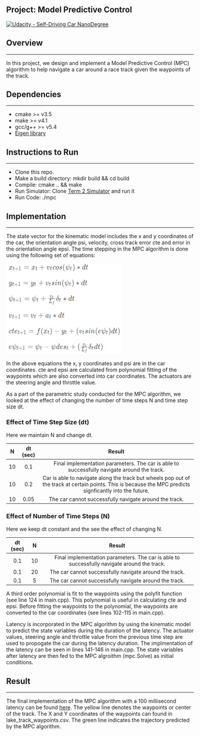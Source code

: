## Project: Model Predictive Control
[![Udacity - Self-Driving Car NanoDegree](https://s3.amazonaws.com/udacity-sdc/github/shield-carnd.svg)](http://www.udacity.com/drive)

## Overview
---
In this project, we design and implement a Model Predictive Control (MPC) algorithm to help navigate a car around a race track given the waypoints of the track.

[//]: # (Image References)

[image1]: ./write_up_images/equations.png "equations"

## Dependencies
---
* cmake >= v3.5
* make >= v4.1
* gcc/g++ >= v5.4
* [Eigen library](http://eigen.tuxfamily.org/index.php?title=Main_Page) 

## Instructions to Run
---
* Clone this repo.
* Make a build directory: mkdir build && cd build
* Compile: cmake .. && make
* Run Simulator: Clone [Term 2 Simulator](https://github.com/udacity/self-driving-car-sim/releases/) and run it
* Run Code: ./mpc

## Implementation
---
The state vector for the kinematic model includes the x and y coordinates of the car, the orientation angle psi, velocity, cross track error cte and error in the orientation angle epsi. The time stepping in the MPC algorithm is done using the following set of equations: 

![alt text][image1]

In the above equations the x, y coordinates and psi are in the car coordinates. cte and epsi are calculated from polynomial fitting of the waypoints which are also converted into car coordinates. The actuators are the steering angle and throttle value.

As a part of the parametric study conducted for the MPC algorithm, we looked at the effect of changing the number of time steps N and time step size dt.
### Effect of Time Step Size (dt)

Here we maintain N and change dt.

| N          		|     dt (sec)    | Result |
|:---------------------:|:---------------------------------------------:|:---------------------------------------------:|
| 10        			| 0.1   										| Final implementation parameters. The car is able to successfully navigate around the track.  |
| 10				     	| 0.2									 	| Car is able to navigate along the track but wheels pop out of the track at certain points. This is because the MPC predicts signficantly into the future. |
| 10					| 0.05										| The car cannot successfully navigate around the track. |

### Effect of Number of Time Steps (N)

Here we keep dt constant and the see the effect of changing N.

|   dt (sec)    |     	 N     | Result |
|:---------------------:|:---------------------------------------------:|:---------------------------------------------:|
| 0.1        			| 10  										| Final implementation parameters. The car is able to successfully navigate around the track.  |
| 0.1				     	| 20									 	| The car cannot successfully navigate around the track.  |
| 0.1					| 5										| The car cannot successfully navigate around the track. |

A third order polynomial is fit to the waypoints using the polyfit function (see line 124 in main.cpp). This polynomial is useful in calculating cte and epsi. Before fitting the waypoints to the polynomial, the waypoints are converted to the car coordinates (see lines 102-115 in main.cpp).

Latency is incorporated in the MPC algorithm by using the kinematic model to predict the state variables during the duration of the latency. The actuator values, steering angle and throttle value from the previous time step are used to propogate the car during the latency duration. The implmentation of the latency can be seen in lines 141-146 in main.cpp. The state variables after latency are then fed to the MPC algroithm (mpc.Solve) as initial conditions.

## Result
---
The final implementation of the MPC algorithm with a 100 millisecond latency can be found [here](https://www.youtube.com/watch?v=vSfGQtFNSi4). The yellow line denotes the waypoints or center of the track. The X and Y coordinates of the waypoints can found in lake_track_waypoints.csv. The green line indicates the trajectory predicted by the MPC algorithm. 
